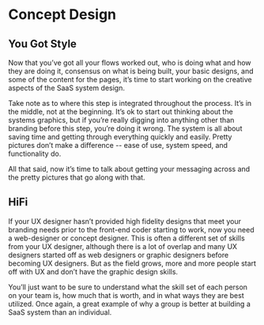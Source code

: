 # Concept Design

## You Got Style

Now that you’ve got all your flows worked out, who is doing what and how they are doing it, consensus on what is being built, your basic designs, and some of the content for the pages, it’s time to start working on the creative aspects of the SaaS system design.

Take note as to where this step is integrated throughout the process. It’s in the middle, not at the beginning. It’s ok to start out thinking about the systems graphics, but if you’re really digging into anything other than branding before this step, you’re doing it wrong. The system is all about saving time and getting through everything quickly and easily. Pretty pictures don’t make a difference -- ease of use, system speed, and functionality do.

All that said, now it’s time to talk about getting your messaging across and the pretty pictures that go along with that.

## HiFi

If your UX designer hasn’t provided high fidelity designs that meet your branding needs prior to the front-end coder starting to work, now you need a web-designer or concept designer. This is often a different set of skills from your UX designer, although there is a lot of overlap and many UX designers started off as web designers or graphic designers before becoming UX designers. But as the field grows, more and more people start off with UX and don’t have the graphic design skills. 

You’ll just want to be sure to understand what the skill set of each person on your team is, how much that is worth, and in what ways they are best utilized. Once again, a great example of why a group is better at building a SaaS system than an individual.

